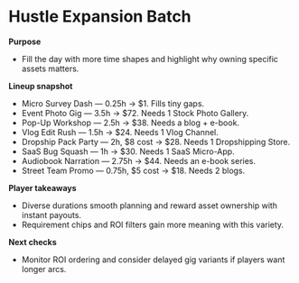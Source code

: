 # Hustle Expansion Batch

**Purpose**
- Fill the day with more time shapes and highlight why owning specific assets matters.

**Lineup snapshot**
- Micro Survey Dash — 0.25h → $1. Fills tiny gaps.
- Event Photo Gig — 3.5h → $72. Needs 1 Stock Photo Gallery.
- Pop-Up Workshop — 2.5h → $38. Needs a blog + e-book.
- Vlog Edit Rush — 1.5h → $24. Needs 1 Vlog Channel.
- Dropship Pack Party — 2h, $8 cost → $28. Needs 1 Dropshipping Store.
- SaaS Bug Squash — 1h → $30. Needs 1 SaaS Micro-App.
- Audiobook Narration — 2.75h → $44. Needs an e-book series.
- Street Team Promo — 0.75h, $5 cost → $18. Needs 2 blogs.

**Player takeaways**
- Diverse durations smooth planning and reward asset ownership with instant payouts.
- Requirement chips and ROI filters gain more meaning with this variety.

**Next checks**
- Monitor ROI ordering and consider delayed gig variants if players want longer arcs.
